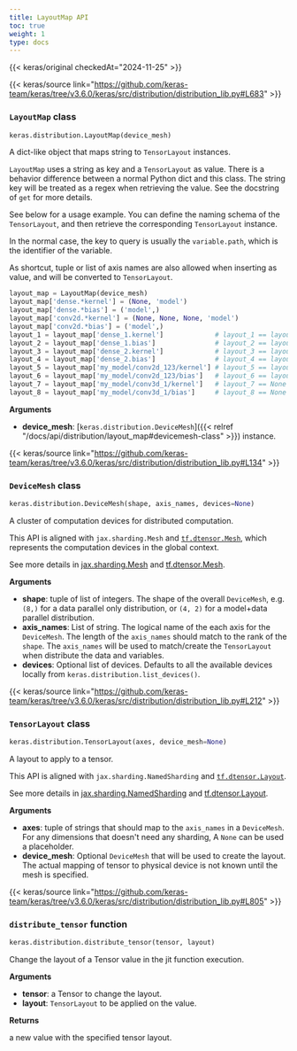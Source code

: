 ```yaml
---
title: LayoutMap API
toc: true
weight: 1
type: docs
---
```


{{< keras/original checkedAt="2024-11-25" >}}

{{< keras/source link="https://github.com/keras-team/keras/tree/v3.6.0/keras/src/distribution/distribution_lib.py#L683" >}}

### `LayoutMap` class

```python
keras.distribution.LayoutMap(device_mesh)
```

A dict-like object that maps string to `TensorLayout` instances.

`LayoutMap` uses a string as key and a `TensorLayout` as value. There is a
behavior difference between a normal Python dict and this class. The string
key will be treated as a regex when retrieving the value. See the docstring
of `get` for more details.

See below for a usage example. You can define the naming schema
of the `TensorLayout`, and then retrieve the corresponding
`TensorLayout` instance.

In the normal case, the key to query is usually the `variable.path`, which
is the identifier of the variable.

As shortcut, tuple or list of axis names are also allowed when inserting
as value, and will be converted to `TensorLayout`.

```python
layout_map = LayoutMap(device_mesh)
layout_map['dense.*kernel'] = (None, 'model')
layout_map['dense.*bias'] = ('model',)
layout_map['conv2d.*kernel'] = (None, None, None, 'model')
layout_map['conv2d.*bias'] = ('model',)
layout_1 = layout_map['dense_1.kernel']             # layout_1 == layout_2d
layout_2 = layout_map['dense_1.bias']               # layout_2 == layout_1d
layout_3 = layout_map['dense_2.kernel']             # layout_3 == layout_2d
layout_4 = layout_map['dense_2.bias']               # layout_4 == layout_1d
layout_5 = layout_map['my_model/conv2d_123/kernel'] # layout_5 == layout_4d
layout_6 = layout_map['my_model/conv2d_123/bias']   # layout_6 == layout_1d
layout_7 = layout_map['my_model/conv3d_1/kernel']   # layout_7 == None
layout_8 = layout_map['my_model/conv3d_1/bias']     # layout_8 == None
```

**Arguments**

- **device_mesh**: [`keras.distribution.DeviceMesh`]({{< relref "/docs/api/distribution/layout_map#devicemesh-class" >}}) instance.

{{< keras/source link="https://github.com/keras-team/keras/tree/v3.6.0/keras/src/distribution/distribution_lib.py#L134" >}}

### `DeviceMesh` class

```python
keras.distribution.DeviceMesh(shape, axis_names, devices=None)
```

A cluster of computation devices for distributed computation.

This API is aligned with `jax.sharding.Mesh` and [`tf.dtensor.Mesh`](https://www.tensorflow.org/api_docs/python/tf/dtensor/Mesh), which
represents the computation devices in the global context.

See more details in [jax.sharding.Mesh](https://jax.readthedocs.io/en/latest/jax.sharding.html#jax.sharding.Mesh)
and [tf.dtensor.Mesh](https://www.tensorflow.org/api_docs/python/tf/experimental/dtensor/Mesh).

**Arguments**

- **shape**: tuple of list of integers. The shape of the overall
  `DeviceMesh`, e.g. `(8,)` for a data parallel only distribution,
  or `(4, 2)` for a model+data parallel distribution.
- **axis_names**: List of string. The logical name of the each axis for
  the `DeviceMesh`. The length of the `axis_names` should match to
  the rank of the `shape`. The `axis_names` will be used to
  match/create the `TensorLayout` when distribute the data and
  variables.
- **devices**: Optional list of devices. Defaults to all the available
  devices locally from `keras.distribution.list_devices()`.

{{< keras/source link="https://github.com/keras-team/keras/tree/v3.6.0/keras/src/distribution/distribution_lib.py#L212" >}}

### `TensorLayout` class

```python
keras.distribution.TensorLayout(axes, device_mesh=None)
```

A layout to apply to a tensor.

This API is aligned with `jax.sharding.NamedSharding`
and [`tf.dtensor.Layout`](https://www.tensorflow.org/api_docs/python/tf/dtensor/Layout).

See more details in [jax.sharding.NamedSharding](https://jax.readthedocs.io/en/latest/jax.sharding.html#jax.sharding.NamedSharding)
and [tf.dtensor.Layout](https://www.tensorflow.org/api_docs/python/tf/experimental/dtensor/Layout).

**Arguments**

- **axes**: tuple of strings that should map to the `axis_names` in
  a `DeviceMesh`. For any dimensions that doesn't need any sharding,
  A `None` can be used a placeholder.
- **device_mesh**: Optional `DeviceMesh` that will be used to create
  the layout. The actual mapping of tensor to physical device
  is not known until the mesh is specified.

{{< keras/source link="https://github.com/keras-team/keras/tree/v3.6.0/keras/src/distribution/distribution_lib.py#L805" >}}

### `distribute_tensor` function

```python
keras.distribution.distribute_tensor(tensor, layout)
```

Change the layout of a Tensor value in the jit function execution.

**Arguments**

- **tensor**: a Tensor to change the layout.
- **layout**: `TensorLayout` to be applied on the value.

**Returns**

a new value with the specified tensor layout.
